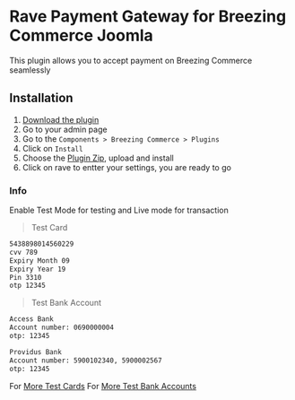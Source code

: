 # Rave Payment Gateway for Breezing Commerce Joomla

This plugin allows you to accept payment on Breezing Commerce seamlessly

## Installation

1. [Download the plugin](bc_plugin_payment_rave.zip?raw=true)
2. Go to your admin page
3. Go to the `Components > Breezing Commerce > Plugins`
4. Click on `Install`
5. Choose the [Plugin Zip](bc_plugin_payment_rave.zip?raw=true), upload and install
6. Click on rave to entter your settings, you are ready to go

### Info
Enable Test Mode for testing and Live mode for transaction

>Test Card

```bash
5438898014560229
cvv 789
Expiry Month 09
Expiry Year 19
Pin 3310
otp 12345
```

>Test Bank Account

```bash
Access Bank
Account number: 0690000004
otp: 12345
```

```bash
Providus Bank
Account number: 5900102340, 5900002567
otp: 12345
```

For [More Test Cards](https://flutterwavedevelopers.readme.io/docs/test-cards)
For [More Test Bank Accounts](https://flutterwavedevelopers.readme.io/docs/test-bank-accounts)
